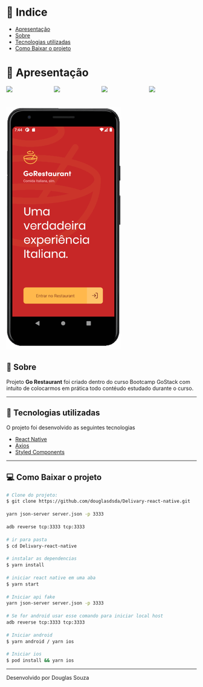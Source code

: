 
# 📕 Indice

- [Apresentação](#-apresentação)
- [Sobre](#-sobre)
- [Tecnologias utilizadas](#-tecnologias-utilizadas)
- [Como Baixar o projeto](#-como-baixar-o-projeto)

# 🚀 Apresentação

<div style="display: flex; flex-direction: 'row';">
  <img src="https://ik.imagekit.io/srlnjxcdtw/Capturar_QPwJP9zn3.PNG"  width="180">

  <img src="https://ik.imagekit.io/srlnjxcdtw/Capturar2_ujo8yYhK8.PNG"  width="180">

  <img src="https://ik.imagekit.io/srlnjxcdtw/Capturar3_W7B-QMGm1.PNG"  width="180">

<img src="https://ik.imagekit.io/srlnjxcdtw/Capturar4__RmY53gaDo.PNG"  width="180">

</div>



<h1>
  <img src="public/teste1.gif">

</h1>






## 🧰 Sobre

Projeto **Go Restaurant** foi criado dentro do curso Bootcamp GoStack com intuito de colocarmos em prática todo contéudo estudado durante o curso.

___

## 🚀 Tecnologias utilizadas

O projeto foi desenvolvido as seguintes tecnologias

- [React Native](https://reactnative.dev)
- [Axios](https://github.com/axios/axios)
- [Styled Components](https://styled-components.com)

___

## 💻 Como Baixar o projeto

```bash
# Clone do projeto:
$ git clone https://github.com/douglasdsda/Delivary-react-native.git

yarn json-server server.json -p 3333

adb reverse tcp:3333 tcp:3333

# ir para pasta
$ cd Delivary-react-native

# instalar as dependencias
$ yarn install

# iniciar react native em uma aba
$ yarn start

# Iniciar api fake
yarn json-server server.json -p 3333

# Se for android usar esse comando para iniciar local host
adb reverse tcp:3333 tcp:3333

# Iniciar android
$ yarn android / yarn ios

# Iniciar ios
$ pod install && yarn ios

```
___
Desenvolvido por Douglas Souza

